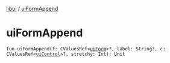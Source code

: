 [libui](index.md) / [uiFormAppend](./ui-form-append.md)

# uiFormAppend

`fun uiFormAppend(f: CValuesRef<`[`uiForm`](ui-form.md)`>?, label: String?, c: CValuesRef<`[`uiControl`](ui-control/index.md)`>?, stretchy: Int): Unit`